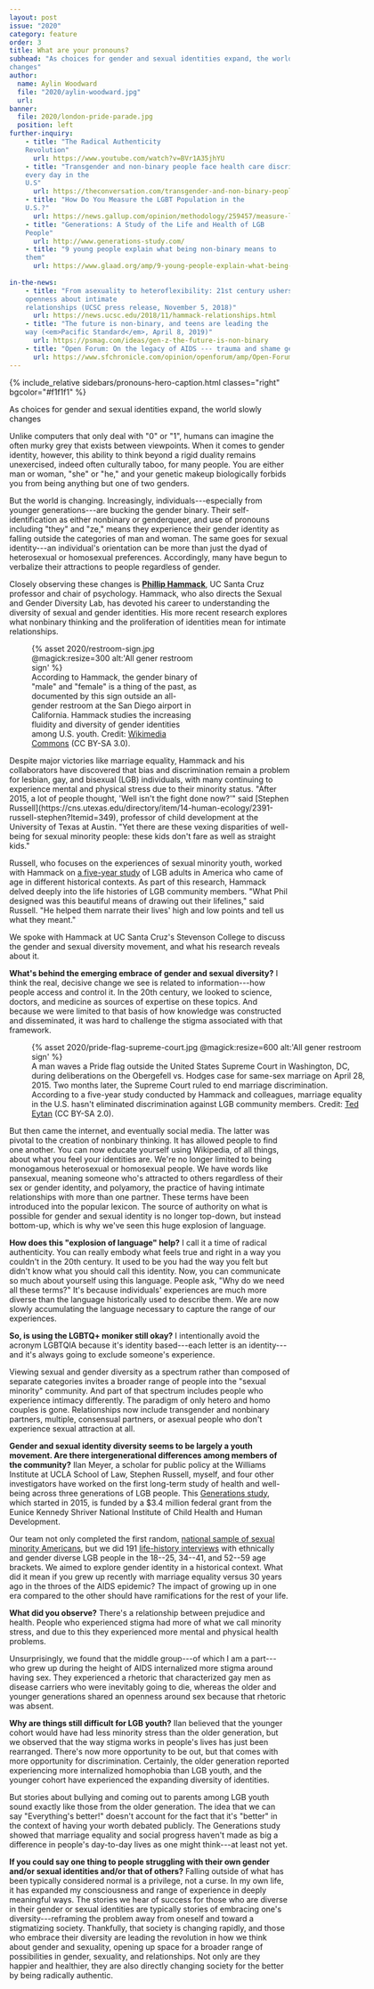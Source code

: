 ```yaml
---
layout: post
issue: "2020"
category: feature
order: 3
title: What are your pronouns?
subhead: "As choices for gender and sexual identities expand, the world slowly
changes"
author:
  name: Aylin Woodward
  file: "2020/aylin-woodward.jpg"
  url: 
banner:
  file: 2020/london-pride-parade.jpg
  position: left
further-inquiry:
    - title: "The Radical Authenticity
    Revolution"
      url: https://www.youtube.com/watch?v=BVr1A35jhYU
    - title: "Transgender and non-binary people face health care discrimination
    every day in the
    U.S"
      url: https://theconversation.com/transgender-and-non-binary-people-face-health-care-discrimination-every-day-in-the-us-99732
    - title: "How Do You Measure the LGBT Population in the
    U.S.?"
      url: https://news.gallup.com/opinion/methodology/259457/measure-lgbt-population.aspx
    - title: "Generations: A Study of the Life and Health of LGB
    People"
      url: http://www.generations-study.com/
    - title: "9 young people explain what being non-binary means to
    them"
      url: https://www.glaad.org/amp/9-young-people-explain-what-being-non-binary-means-them
   
in-the-news:
    - title: "From asexuality to heteroflexibility: 21st century ushers in new
    openness about intimate
    relationships (UCSC press release, November 5, 2018)"
      url: https://news.ucsc.edu/2018/11/hammack-relationships.html
    - title: "The future is non-binary, and teens are leading the
    way (<em>Pacific Standard</em>, April 8, 2019)"
      url: https://psmag.com/ideas/gen-z-the-future-is-non-binary
    - title: "Open Forum: On the legacy of AIDS --- trauma and shame get in the way of HIV prevention (<em>San Francisco Chronicle</em>, March 28, 2019)"
      url: https://www.sfchronicle.com/opinion/openforum/amp/Open-Forum-On-the-legacy-of-AIDS-trauma-and-13721123.php
---
```

{% include_relative sidebars/pronouns-hero-caption.html classes="right" bgcolor="#f1f1f1" %}

As choices for gender and sexual identities expand, the world slowly
changes

Unlike computers that only deal with "0" or "1", humans can imagine the
often murky grey that exists between viewpoints. When it comes to gender
identity, however, this ability to think beyond a rigid duality remains
unexercised, indeed often culturally taboo, for many people. You are
either man or woman, "she" or "he," and your genetic makeup biologically
forbids you from being anything but one of two genders.

But the world is changing. Increasingly, individuals---especially from
younger generations---are bucking the gender binary. Their
self-identification as either nonbinary or genderqueer, and use of
pronouns including "they" and "ze," means they experience their gender
identity as falling outside the categories of man and woman. The same
goes for sexual identity---an individual's orientation can be more than
just the dyad of heterosexual or homosexual preferences. Accordingly,
many have begun to verbalize their attractions to people regardless of
gender.

Closely observing these changes is [**Phillip
Hammack**](https://psychology.ucsc.edu/faculty/index.php?uid=hammack),
UC Santa Cruz professor and chair of psychology. Hammack, who also
directs the Sexual and Gender Diversity Lab, has devoted his career to
understanding the diversity of sexual and gender identities. His more
recent research explores what nonbinary thinking and the proliferation
of identities mean for intimate relationships.
<figure class="left" style="width:300px;">
  {% asset 2020/restroom-sign.jpg @magick:resize=300 alt:'All gener restroom sign' %}<figcaption>According to Hammack, the gender binary of &quot;male&quot; and &quot;female&quot; is a
thing of the past, as documented by this sign outside an all-gender
restroom at the San Diego airport in California. Hammack studies the
increasing fluidity and diversity of gender identities among U.S. youth.
Credit: <a href="https://commons.wikimedia.org/wiki/File:All_gender_restroom_sign_San_Diego_airport.jpg">Wikimedia
Commons</a>
(CC BY-SA 3.0).</figcaption>
</figure>
Despite major victories like marriage equality, Hammack and his
collaborators have discovered that bias and discrimination remain a
problem for lesbian, gay, and bisexual (LGB) individuals, with many
continuing to experience mental and physical stress due to their
minority status. "After 2015, a lot of people thought, 'Well isn't the
fight done now?'" said [Stephen
Russell](https://cns.utexas.edu/directory/item/14-human-ecology/2391-russell-stephen?Itemid=349),
professor of child development at the University of Texas at Austin.
"Yet there are these vexing disparities of well-being for sexual
minority people: these kids don't fare as well as straight kids."

Russell, who focuses on the experiences of sexual minority youth, worked
with Hammack on [a five-year
study](https://williamsinstitute.law.ucla.edu/publications/coming-out-milestones-in-us/)
of LGB adults in America who came of age in different historical
contexts. As part of this research, Hammack delved deeply into the life
histories of LGB community members. "What Phil designed was this
beautiful means of drawing out their lifelines," said Russell. "He
helped them narrate their lives' high and low points and tell us what
they meant."

We spoke with Hammack at UC Santa Cruz's Stevenson College to discuss
the gender and sexual diversity movement, and what his research reveals
about it.

**What's behind the emerging embrace of gender and sexual diversity?** I think the real, decisive change we see is related to information---how
people access and control it. In the 20th century, we looked to science,
doctors, and medicine as sources of expertise on these topics. And
because we were limited to that basis of how knowledge was constructed
and disseminated, it was hard to challenge the stigma associated with
that framework.
<figure class="" style="width:600px;">
  {% asset 2020/pride-flag-supreme-court.jpg @magick:resize=600 alt:'All gener restroom sign' %}<figcaption>A man waves a Pride flag outside the United States Supreme Court in
Washington, DC, during deliberations on the Obergefell vs. Hodges case
for same-sex marriage on April 28, 2015. Two months later, the Supreme
Court ruled to end marriage discrimination. According to a five-year
study conducted by Hammack and colleagues, marriage equality in the U.S.
hasn&#39;t eliminated discrimination against LGB community members. Credit:
<a href="https://www.flickr.com/photos/taedc/17113823229">Ted Eytan</a> (CC BY-SA
2.0).</figcaption>
</figure>
But then came the internet, and eventually social media. The latter was
pivotal to the creation of nonbinary thinking. It has allowed people to
find one another. You can now educate yourself using Wikipedia, of all
things, about what you feel your identities are. We're no longer limited
to being monogamous heterosexual or homosexual people. We have words
like pansexual, meaning someone who's attracted to others regardless of
their sex or gender identity, and polyamory, the practice of having
intimate relationships with more than one partner. These terms have been
introduced into the popular lexicon. The source of authority on what is
possible for gender and sexual identity is no longer top-down, but
instead bottom-up, which is why we've seen this huge explosion of
language.

**How does this "explosion of language" help?** I call it a time of radical authenticity. You can really embody what feels true and right in
a way you couldn't in the 20th century. It used to be you had the way
you felt but didn't know what you should call this identity. Now, you
can communicate so much about yourself using this language. People ask,
"Why do we need all these terms?" It's because individuals' experiences
are much more diverse than the language historically used to describe
them. We are now slowly accumulating the language necessary to capture
the range of our experiences.

**So, is using the LGBTQ+ moniker still okay?** I intentionally avoid
the acronym LGBTQIA because it's identity based---each letter is an
identity---and it's always going to exclude someone's experience.

Viewing sexual and gender diversity as a spectrum rather than composed
of separate categories invites a broader range of people into the
"sexual minority" community. And part of that spectrum includes people
who experience intimacy differently. The paradigm of only hetero and
homo couples is gone. Relationships now include transgender and
nonbinary partners, multiple, consensual partners, or asexual people who
don't experience sexual attraction at all.

**Gender and sexual identity diversity seems to be largely a youth
movement. Are there intergenerational differences among members of the
community?** Ilan Meyer, a scholar for public policy at the Williams
Institute at UCLA School of Law, Stephen Russell, myself, and four other
investigators have worked on the first long-term study of health and
well-being across three generations of LGB people. This [Generations
study](http://www.generations-study.com/), which started in 2015, is
funded by a \$3.4 million federal grant from the Eunice Kennedy Shriver
National Institute of Child Health and Human Development.

Our team not only completed the first random, [national sample of sexual
minority
Americans](https://static1.squarespace.com/static/54f4cc0be4b0014ec19fcbab/t/5df93176c5bb6c13c5f938d5/1576612217279/Generations+Quantitative+Survey+Methods+v17+copy.pdf),
but we did 191 [life-history
interviews](https://static1.squarespace.com/static/54f4cc0be4b0014ec19fcbab/t/5bbbccbcc830255b15be5c67/1539034301392/Generations+qualitative+methods+document_v3+Review+in+Monday%27s+meeting.pdf)
with ethnically and gender diverse LGB people in the 18--25, 34--41, and
52--59 age brackets. We aimed to explore gender identity in a historical
context. What did it mean if you grew up recently with marriage equality
versus 30 years ago in the throes of the AIDS epidemic? The impact of
growing up in one era compared to the other should have ramifications
for the rest of your life.

**What did you observe?** There's a relationship between prejudice and
health. People who experienced stigma had more of what we call minority
stress, and due to this they experienced more mental and physical health
problems.

Unsurprisingly, we found that the middle group---of which I am a
part---who grew up during the height of AIDS internalized more stigma
around having sex. They experienced a rhetoric that characterized gay
men as disease carriers who were inevitably going to die, whereas the
older and younger generations shared an openness around sex because that
rhetoric was absent.

**Why are things still difficult for LGB youth?** Ilan believed that the younger cohort would have had less minority stress than the older
generation, but we observed that the way stigma works in people's lives
has just been rearranged. There's now more opportunity to be out, but
that comes with more opportunity for discrimination. Certainly, the
older generation reported experiencing more internalized homophobia than
LGB youth, and the younger cohort have experienced the expanding
diversity of identities.

But stories about bullying and coming out to parents among LGB youth
sound exactly like those from the older generation. The idea that we can
say "Everything's better!" doesn't account for the fact that it's
"better" in the context of having your worth debated publicly. The
Generations study showed that marriage equality and social progress
haven't made as big a difference in people's day-to-day lives as one
might think---at least not yet.

**If you could say one thing to people struggling with their own gender
and/or sexual identities and/or that of others?** Falling outside of
what has been typically considered normal is a privilege, not a curse.
In my own life, it has expanded my consciousness and range of experience
in deeply meaningful ways. The stories we hear of success for those who
are diverse in their gender or sexual identities are typically stories
of embracing one's diversity---reframing the problem away from oneself
and toward a stigmatizing society. Thankfully, that society is changing
rapidly, and those who embrace their diversity are leading the
revolution in how we think about gender and sexuality, opening up space
for a broader range of possibilities in gender, sexuality, and
relationships. Not only are they happier and healthier, they are also
directly changing society for the better by being radically authentic.
